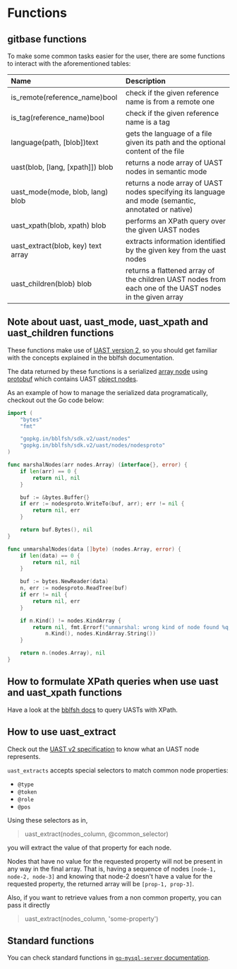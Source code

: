 # Functions

## gitbase functions

To make some common tasks easier for the user, there are some functions to interact with the aforementioned tables:

|     Name     |                                               Description                                                                      |
|:-------------|:-------------------------------------------------------------------------------------------------------------------------------|
|is_remote(reference_name)bool| check if the given reference name is from a remote one                                                          |
|is_tag(reference_name)bool| check if the given reference name is a tag                                                                         |
|language(path, [blob])text| gets the language of a file given its path and the optional content of the file                                    |
|uast(blob, [lang, [xpath]]) blob| returns a node array of UAST nodes in semantic mode                                                          |
|uast_mode(mode, blob, lang) blob| returns a node array of UAST nodes specifying its language and mode (semantic, annotated or native)          |
|uast_xpath(blob, xpath) blob| performs an XPath query over the given UAST nodes                                                                |
|uast_extract(blob, key) text array| extracts information identified by the given key from the uast nodes                                       |
|uast_children(blob) blob| returns a flattened array of the children UAST nodes from each one of the UAST nodes in the given array              |


## Note about uast, uast_mode, uast_xpath and uast_children functions

These functions make use of [UAST version 2](https://docs.sourced.tech/babelfish/uast/uast-v2), so you should get familiar with the concepts explained in the bblfsh documentation.

The data returned by these functions is a serialized [array node](https://docs.sourced.tech/babelfish/uast/representation-v2#array) using [protobuf](https://developers.google.com/protocol-buffers/) which contains UAST [object nodes](https://docs.sourced.tech/babelfish/uast/representation-v2#object).

As an example of how to manage the serialized data programatically, checkout out the Go code below:
```go
import (
	"bytes"
	"fmt"

	"gopkg.in/bblfsh/sdk.v2/uast/nodes"
	"gopkg.in/bblfsh/sdk.v2/uast/nodes/nodesproto"
)

func marshalNodes(arr nodes.Array) (interface{}, error) {
	if len(arr) == 0 {
		return nil, nil
	}

	buf := &bytes.Buffer{}
	if err := nodesproto.WriteTo(buf, arr); err != nil {
		return nil, err
	}

	return buf.Bytes(), nil
}

func unmarshalNodes(data []byte) (nodes.Array, error) {
	if len(data) == 0 {
		return nil, nil
	}

	buf := bytes.NewReader(data)
	n, err := nodesproto.ReadTree(buf)
	if err != nil {
		return nil, err
	}

	if n.Kind() != nodes.KindArray {
		return nil, fmt.Errorf("unmarshal: wrong kind of node found %q, expected %q",
			n.Kind(), nodes.KindArray.String())
	}

	return n.(nodes.Array), nil
}

```

## How to formulate XPath queries when use uast and uast_xpath functions

Have a look at the [bblfsh docs](https://docs.sourced.tech/babelfish/using-babelfish/uast-querying) to query UASTs with XPath.

## How to use uast_extract

Check out the [UAST v2 specification](https://docs.sourced.tech/babelfish/uast/uast-v2) to know what an UAST node represents.

`uast_extracts` accepts special selectors to match common node properties:

- `@type`
- `@token`
- `@role`
- `@pos`

Using these selectors as in,

> uast_extract(nodes_column, @common_selector)

you will extract the value of that property for each node.

Nodes that have no value for the requested property will not be present in any way in the final array. That is, having a sequence of nodes `[node-1, node-2, node-3]` and knowing that node-2 doesn't have a value for the requested property, the returned array will be `[prop-1, prop-3]`.

Also, if you want to retrieve values from a non common property, you can pass it directly

> uast_extract(nodes_column, 'some-property')

## Standard functions

You can check standard functions in [`go-mysql-server` documentation](https://github.com/src-d/go-mysql-server/tree/b1203b4cd0f4734da7552435f10b65a311226a35#custom-functions).
